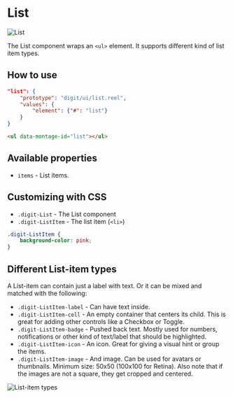 # List

![List](screenshot.png)

The List component wraps an `<ul>` element. It supports different kind of list item types.

## How to use

```json
"list": {
    "prototype": "digit/ui/list.reel",
    "values": {
        "element": {"#": "list"}
    }
}
```

```html
<ul data-montage-id="list"></ul>
```


## Available properties

* `items` - List items.



## Customizing with CSS

* `.digit-List` - The List component
* `.digit-ListItem` - The list item (`<li>`)

```css
.digit-ListItem {
    background-color: pink;
}
```


## Different List-item types

A List-item can contain just a label with text. Or it can be mixed and matched with the following: 

* `.digit-ListItem-label` - Can have text inside.
* `.digit-ListItem-cell` - An empty container that centers its child. This is great for adding other controls like a Checkbox or Toggle.
* `.digit-ListItem-badge` - Pushed back text. Mostly used for numbers, notifications or other kind of text/label that should be highlighted.
* `.digit-ListItem-icon` - An icon. Great for giving a visual hint or group the items.
* `.digit-ListItem-image` - And image. Can be used for avatars or thumbnails. Minimum size: 50x50 (100x100 for Retina). Also note that if the images are not a square, they get cropped and centered.

![List-item types](screenshot-types.png)
